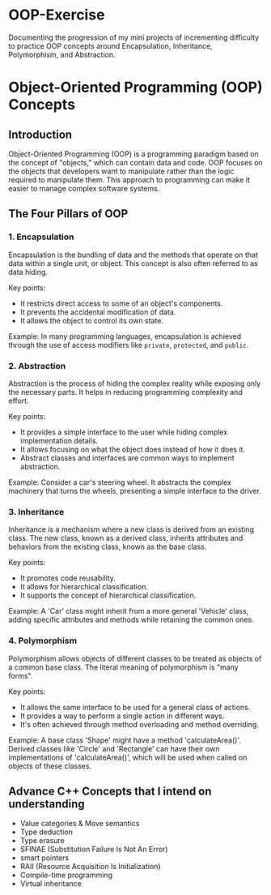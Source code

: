 # OOP-Exercise
Documenting the progression of my mini projects of incrementing difficulty to practice OOP concepts around Encapsulation, Inheritance, Polymorphism, and Abstraction.
# Object-Oriented Programming (OOP) Concepts

## Introduction

Object-Oriented Programming (OOP) is a programming paradigm based on the concept of "objects," which can contain data and code. OOP focuses on the objects that developers want to manipulate rather than the logic required to manipulate them. This approach to programming can make it easier to manage complex software systems.

## The Four Pillars of OOP

### 1. Encapsulation

Encapsulation is the bundling of data and the methods that operate on that data within a single unit, or object. This concept is also often referred to as data hiding.

Key points:
- It restricts direct access to some of an object's components.
- It prevents the accidental modification of data.
- It allows the object to control its own state.

Example:
In many programming languages, encapsulation is achieved through the use of access modifiers like `private`, `protected`, and `public`.

### 2. Abstraction

Abstraction is the process of hiding the complex reality while exposing only the necessary parts. It helps in reducing programming complexity and effort.

Key points:
- It provides a simple interface to the user while hiding complex implementation details.
- It allows focusing on what the object does instead of how it does it.
- Abstract classes and interfaces are common ways to implement abstraction.

Example:
Consider a car's steering wheel. It abstracts the complex machinery that turns the wheels, presenting a simple interface to the driver.

### 3. Inheritance

Inheritance is a mechanism where a new class is derived from an existing class. The new class, known as a derived class, inherits attributes and behaviors from the existing class, known as the base class.

Key points:
- It promotes code reusability.
- It allows for hierarchical classification.
- It supports the concept of hierarchical classification.

Example:
A 'Car' class might inherit from a more general 'Vehicle' class, adding specific attributes and methods while retaining the common ones.

### 4. Polymorphism

Polymorphism allows objects of different classes to be treated as objects of a common base class. The literal meaning of polymorphism is "many forms".

Key points:
- It allows the same interface to be used for a general class of actions.
- It provides a way to perform a single action in different ways.
- It's often achieved through method overloading and method overriding.

Example:
A base class 'Shape' might have a method 'calculateArea()'. Derived classes like 'Circle' and 'Rectangle' can have their own implementations of 'calculateArea()', which will be used when called on objects of these classes.

## Advance C++ Concepts that I intend on understanding
- Value categories & Move semantics
- Type deduction
- Type erasure 
- SFINAE (Substitution Failure Is Not An Error)
- smart pointers
- RAII (Resource Acquisition Is Initialization)
- Compile-time programming 
- Virtual inheritance 